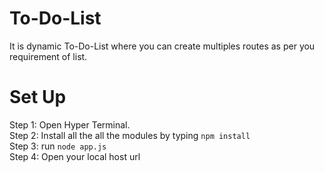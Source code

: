 # To-Do-List
It is  dynamic To-Do-List where you can create multiples routes as per you requirement of list.

# Set Up
Step 1: Open Hyper Terminal. <br />
Step 2: Install all the all the modules by typing `npm install` <br />
Step 3: run `node app.js`<br />
Step 4: Open your local host url
